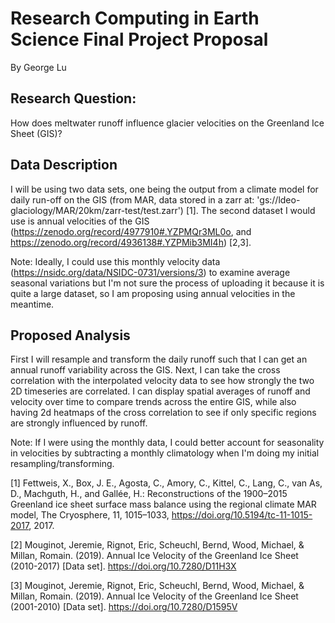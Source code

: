 # Research Computing in Earth Science Final Project Proposal
By George Lu

## Research Question:
How does meltwater runoff influence glacier velocities on the Greenland Ice Sheet (GIS)?

## Data Description
I will be using two data sets, one being the output from a climate model for daily run-off on the GIS (from MAR, data stored in a zarr at: 'gs://ldeo-glaciology/MAR/20km/zarr-test/test.zarr') [1]. The second dataset I would use is annual velocities of the GIS (https://zenodo.org/record/4977910#.YZPMQr3ML0o, and https://zenodo.org/record/4936138#.YZPMib3MI4h) [2,3].

Note: Ideally, I could use this monthly velocity data (https://nsidc.org/data/NSIDC-0731/versions/3) to examine average seasonal variations but I'm not sure the process of uploading it because it is quite a large dataset, so I am proposing using annual velocities in the meantime.

## Proposed Analysis
First I will resample and transform the daily runoff such that I can get an annual runoff variability across the GIS. Next, I can take the cross correlation with the interpolated velocity data to see how strongly the two 2D timeseries are correlated. I can display spatial averages of runoff and velocity over time to compare trends across the entire GIS, while also having 2d heatmaps of the cross correlation to see if only specific regions are strongly influenced by runoff. 

Note: If I were using the monthly data, I could better account for seasonality in velocities by subtracting a monthly climatology when I'm doing my initial resampling/transforming. 

[1] Fettweis, X., Box, J. E., Agosta, C., Amory, C., Kittel, C., Lang, C., van As, D., Machguth, H., and Gallée, H.: Reconstructions of the 1900–2015 Greenland ice sheet surface mass balance using the regional climate MAR model, The Cryosphere, 11, 1015–1033, https://doi.org/10.5194/tc-11-1015-2017, 2017.

[2] Mouginot, Jeremie, Rignot, Eric, Scheuchl, Bernd, Wood, Michael, & Millan, Romain. (2019). Annual Ice Velocity of the Greenland Ice Sheet (2010-2017) [Data set]. https://doi.org/10.7280/D11H3X

[3] Mouginot, Jeremie, Rignot, Eric, Scheuchl, Bernd, Wood, Michael, & Millan, Romain. (2019). Annual Ice Velocity of the Greenland Ice Sheet (2001-2010) [Data set]. https://doi.org/10.7280/D1595V 